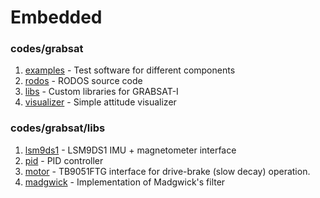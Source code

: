 # Embedded


### codes/grabsat
1. [examples](codes/grabsat/examples) - Test software for different components
2. [rodos](codes/grabsat/rodos) - RODOS source code
3. [libs](codes/grabsat/libs) - Custom libraries for GRABSAT-I
3. [visualizer](codes/visualizer) - Simple attitude visualizer

### codes/grabsat/libs
1. [lsm9ds1](/codes/grabsat/libs/lsm9ds1) - LSM9DS1 IMU + magnetometer interface
2. [pid](/codes/grabsat/libs/pid) - PID controller
3. [motor](/codes/grabsat/libs/motor) - TB9051FTG interface for drive-brake (slow decay) operation.
3. [madgwick](/codes/grabsat/libs/madgwick/) - Implementation of Madgwick's filter
